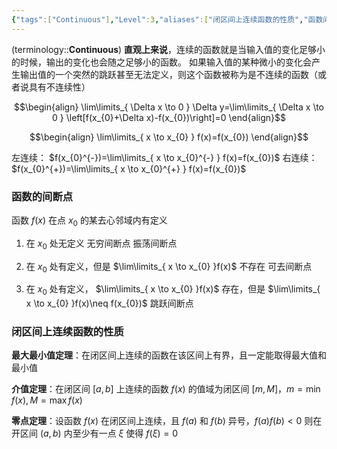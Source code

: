 ```yaml
---
{"tags":["Continuous"],"Level":3,"aliases":["闭区间上连续函数的性质","函数间断点"],"dg-publish":true,"dg-path":"A1- 数学/1. 微积分/2.1 连续.md","permalink":"/A1- 数学/1. 微积分/2.1 连续/","dgPassFrontmatter":true,"noteIcon":"","created":"2024-05-21T15:20:28.000+08:00","updated":"2025-06-30T23:27:33.970+08:00"}
---
```



(terminology::**Continuous**)
**直观上来说**，连续的函数就是当输入值的变化足够小的时候，输出的变化也会随之足够小的函数。
如果输入值的某种微小的变化会产生输出值的一个突然的跳跃甚至无法定义，则这个函数被称为是不连续的函数（或者说具有不连续性）


$$\begin{align}
\lim\limits_{ \Delta x \to 0 } \Delta y=\lim\limits_{ \Delta x \to 0 } \left[f(x_{0}+\Delta x)-f(x_{0})\right]=0
\end{align}$$

$$\begin{align}
\lim\limits_{ x \to x_{0} } f(x)=f(x_{0})
\end{align}$$

左连续： $f(x_{0}^{-})=\lim\limits_{ x \to x_{0}^{-} } f(x)=f(x_{0})$
右连续： $f(x_{0}^{+})=\lim\limits_{ x \to x_{0}^{+} } f(x)=f(x_{0})$


### 函数的间断点
函数 $f (x)$ 在点 $x_{0}$ 的某去心邻域内有定义
1. 在 $x_{0}$ 处无定义
	无穷间断点
	振荡间断点

2. 在 $x_{0}$ 处有定义，但是 $\lim\limits_{ x \to x_{0} }f(x)$ 不存在
	可去间断点

3. 在 $x_{0}$ 处有定义， $\lim\limits_{ x \to x_{0} }f(x)$ 存在，但是 $\lim\limits_{ x \to x_{0} }f(x)\neq f(x_{0})$ 
	跳跃间断点

### 闭区间上连续函数的性质 
**最大最小值定理**：在闭区间上连续的函数在该区间上有界，且一定能取得最大值和最小值

**介值定理**：在闭区间 $[a,b]$ 上连续的函数 $f(x)$ 的值域为闭区间 $[m,M]$，$m=\min f(x),M=\max f(x)$

**零点定理**：设函数 $f (x)$ 在闭区间上连续，且 $f (a)$ 和 $f (b)$ 异号，$f(a)f(b)<0$
则在开区间 $(a,b)$ 内至少有一点 $\xi$ 使得 $f(\xi)=0$

